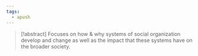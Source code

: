 ```yaml
---
tags:
  - apush
---
```

> [!abstract]
> Focuses on how & why systems of social organization develop and change as well as the impact that these systems have on the broader society.

